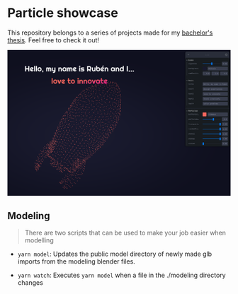 # Particle showcase

This repository belongs to a series of projects made for my [bachelor's thesis](https://tfg-docs.vercel.app/). Feel free to check it out!

![image](/readme.png)

## Modeling

> There are two scripts that can be used to make your job easier when modelling

- `yarn model`: Updates the public model directory of newly made glb imports from the modeling blender files.

- `yarn watch`: Executes `yarn model` when a file in the ./modeling directory changes
